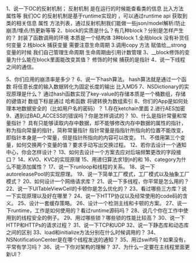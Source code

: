  1、说一下OC的反射机制；
 反射机制 是在运行的时候能查看类的信息 比入方法 属性等 我们OC 的反射机制是基于runtime实现的 ，可以通过runtime api 获取到类的相关信息 属性 方法列表，通过反射机制我们能做一些json/model解析/防止崩溃/埋点/热更新等等
 2、block的实质是什么？有几种block？分别是怎样产生的？
 封装了函数调用的环境 本质是一个结构体 3种block
 1.全局block 没有补货任何变量
 2.栈block 捕获变量 需要注意生命周期
 3.调用copy 方法  赋值给__strong变量的时候 我们自己管理生命周期 生命周期由引用计数管理
 3、__block修饰的变量为什么能在block里面能改变其值？
 修饰的时候 捕获的是指针
 4、说一下线程之间的通信。
 
 
 5、你们应用的崩溃率是多少？
 6、说一下hash算法。
 hash算法就是通过一个函数 将任意长度的输入数据转化为固定长度的输出 比入MD5
 7、NSDictionary的实现原理是什么？
 通过hash函数实现了key-value的存储本质是一个桶数组，存储的键值对 数组下标是通过 哈希函数 将键转换为数组索引
 8、你们的App是如何处理本地数据安全的（比如用户名的密码）？
 1.存在ketchain里面 2.进行AES加密
 9、遇到过BAD_ACCESS的错误吗？你是怎样调试的？
 10、什么是指针常量和常量指针？
 具有只能够读取内存中数据，却不能够修改内存中数据的属性的指针，称为指向常量的指针，简称常量指针
 指针常量是指指针所指向的位置不能改变，即指针本身是一个常量，但是指针所指向的内容可以改变。
 11、不借用第三个变量，如何交换两个变量的值？要求手动写出交换过程。
 12、若你去设计一个通知中心，你会怎样设计？
 13、如何去设计一个方案去应对后端频繁更改的字段接口？
 14、KVO、KVC的实现原理
 15、用递归算法求1到n的和
 16、category为什么不能添加属性？
 17、说一下runloop和线程的关系。
 18、说一下autoreleasePool的实现原理。
 19、说一下简单工厂模式，工厂模式以及抽象工厂模式？
 20、如何设计一个网络请求库？
 21、说一下多线程，你平常是怎么用的？
 22、说一下UITableViewCell的卡顿你是怎么优化的？
 23、看过哪些三方库？说一下实现原理以及好在哪里？
 24、说一下HTTP协议以及经常使用的code码的含义。
 25、设计一套缓存策略。
 26、设计一个检测主线和卡顿的方案。
 27、说一下runtime，工作是如何使用的？看过runtime源码吗？
 28、说几个你在工作中使用到的线程安全的例子。
 29、用过哪些锁？哪些锁的性能比较高？
 30、说一下HTTP和HTTPs的请求过程？
 31、说一下TCP和UDP
 32、说一下静态库和动态库之间的区别
 33、load和initialize方法分别在什么时候调用的？
 34、NSNotificationCenter是在哪个线程发送的通知？
 35、用过swift吗？如果没有，平常有学习吗？
 36、说一下你对架构的理解？
 37、为什么一定要在主线程里面更新UI？
